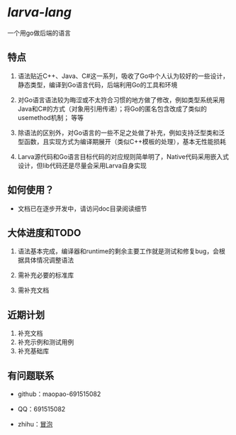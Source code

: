 # ***larva-lang***

一个用go做后端的语言

## **特点**

1. 语法贴近C++、Java、C#这一系列，吸收了Go中个人认为较好的一些设计，静态类型，编译到Go语言代码，后端利用Go的工具和环境

1. 对Go语言语法较为晦涩或不太符合习惯的地方做了修改，例如类型系统采用Java和C#的方式（对象用引用传递）；将Go的匿名包含改成了类似的usemethod机制；
等等

1. 除语法的区别外，对Go语言的一些不足之处做了补充，例如支持泛型类和泛型函数，且实现方式为编译期展开（类似C++模板的处理），基本无性能损耗

1. Larva源代码和Go语言目标代码的对应规则简单明了，Native代码采用嵌入式设计，但lib代码还是尽量会采用Larva自身实现

## **如何使用？**

* 文档已在逐步开发中，请访问doc目录阅读细节

## **大体进度和TODO**

1. 语法基本完成，编译器和runtime的剩余主要工作就是测试和修复bug，会根据具体情况调整语法

1. 需补充必要的标准库

1. 需补充文档

## **近期计划**

1. 补充文档
1. 补充示例和测试用例
1. 补充基础库

## **有问题联系**

* github：maopao-691515082

* QQ：691515082

* zhihu：[冒泡](https://www.zhihu.com/people/xtlisk)
